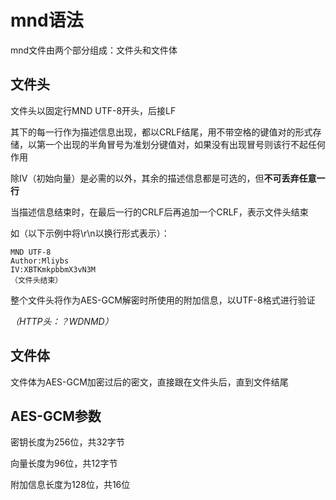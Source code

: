 # mnd语法
mnd文件由两个部分组成：文件头和文件体

## 文件头
文件头以固定行MND UTF-8开头，后接LF

其下的每一行作为描述信息出现，都以CRLF结尾，用不带空格的键值对的形式存储，以第一个出现的半角冒号为准划分键值对，如果没有出现冒号则该行不起任何作用

除IV（初始向量）是必需的以外，其余的描述信息都是可选的，但**不可丢弃任意一行**

当描述信息结束时，在最后一行的CRLF后再追加一个CRLF，表示文件头结束

如（以下示例中将\\r\\n以换行形式表示）：

	MND UTF-8
	Author:Mliybs
	IV:XBTKmkpbbmX3vN3M
	（文件头结束）

整个文件头将作为AES-GCM解密时所使用的附加信息，以UTF-8格式进行验证

*（HTTP头：？WDNMD）*
## 文件体
文件体为AES-GCM加密过后的密文，直接跟在文件头后，直到文件结尾

## AES-GCM参数
密钥长度为256位，共32字节

向量长度为96位，共12字节

附加信息长度为128位，共16位